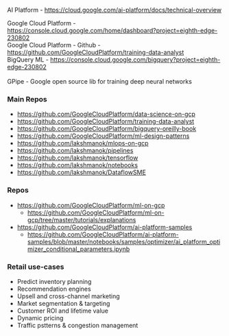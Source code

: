 AI Platform - https://cloud.google.com/ai-platform/docs/technical-overview


Google Cloud Platform - https://console.cloud.google.com/home/dashboard?project=eighth-edge-230802 <br/>
Google Cloud Platform - Github - https://github.com/GoogleCloudPlatform/training-data-analyst <br/>
BigQuery ML - https://console.cloud.google.com/bigquery?project=eighth-edge-230802 <br/>
<br/>
GPipe - Google open source lib for training deep neural networks

### Main Repos
* https://github.com/GoogleCloudPlatform/data-science-on-gcp
* https://github.com/GoogleCloudPlatform/training-data-analyst
* https://github.com/GoogleCloudPlatform/bigquery-oreilly-book
* https://github.com/GoogleCloudPlatform/ml-design-patterns
* https://github.com/lakshmanok/mlops-on-gcp
* https://github.com/lakshmanok/pipelines
* https://github.com/lakshmanok/tensorflow
* https://github.com/lakshmanok/notebooks
* https://github.com/lakshmanok/DataflowSME

### Repos
* https://github.com/GoogleCloudPlatform/ml-on-gcp
  * https://github.com/GoogleCloudPlatform/ml-on-gcp/tree/master/tutorials/explanations
* https://github.com/GoogleCloudPlatform/ai-platform-samples
  * https://github.com/GoogleCloudPlatform/ai-platform-samples/blob/master/notebooks/samples/optimizer/ai_platform_optimizer_conditional_parameters.ipynb

### Retail use-cases
* Predict inventory planning
* Recommendation engines
* Upsell and cross-channel marketing
* Market segmentation & targeting
* Customer ROI and lifetime value
* Dynamic pricing
* Traffic pstterns & congestion management






